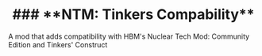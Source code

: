 
<h1 align="center">
### **NTM: Tinkers Compability**
</h1>

A mod that adds compatibility with HBM's Nuclear Tech Mod: Community Edition and Tinkers' Construct
